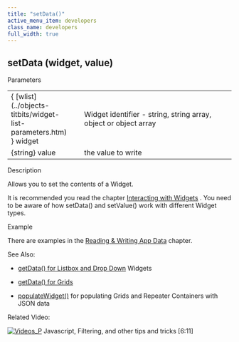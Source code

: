 ```yaml
---
title: "setData()"
active_menu_item: developers
class_name: developers
full_width: true
---
```



## setData (widget, value)

Parameters

<table>
<tr>
<td width="131">
{ [wlist](../objects-titbits/widget-list-parameters.htm) } widget

</td>
<td width="13">
</td>
<td width="736">
Widget identifier - string, string array, object or object array

</td>
</tr>
<tr>
<td width="131">
{string} value

</td>
<td width="13">
</td>
<td width="736">
the value to write

</td>
</tr>
</table>

Description

Allows you to set the contents of a Widget.

It is recommended you read the chapter [Interacting with Widgets](../../client-scripting-overview/scripting-with-javascript/widget-reading-writing/index.htm) . You need to be aware of how setData() and setValue() work with different Widget types.

Example

There are examples in the [Reading & Writing App Data](../../client-scripting-overview/scripting-with-javascript/widget-reading-writing/index.htm) chapter.

See Also:

 - [getData() for Listbox and Drop Down](../../client-scripting-overview/scripting-with-javascript/widget-reading-writing/widget-content-reading-and-writing/lists--dropdowns.htm) Widgets

 - [getData() for Grids](../../client-scripting-overview/scripting-with-javascript/widget-reading-writing/widget-content-reading-and-writing/widgetcontentgrids--repeater-containers.htm)

 - [populateWidget()](populatewidget.htm) for populating Grids and Repeater Containers with JSON data

Related Video:

[![Videos\_P](/img/docs/videos_p.png)](http://www.youtube.com/v/rKbMmF7kcXs?autoplay=1&hd=1&fs=1&showsearch=0&rel=0&) Javascript, Filtering, and other tips and tricks [6:11]
